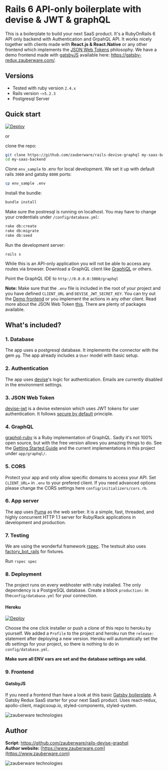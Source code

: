 # Rails 6 API-only boilerplate with devise & JWT & graphQL

This is a boilerplate to build your next SaaS product. It's a RubyOnRails 6 API only backend with Authentication and GrpahQL API. It works nicely together with clients made with **React.js & React.Native** or any other frontend which implements the [JSON Web Tokens](https://jwt.io/introduction/) philosophy. We have a demo frontend made with [gatsbyJS](https://www.gatsbyjs.org/) available here: <https://gatsby-redux.zauberware.com/>.

## Versions

- Tested with ruby version `2.4.x`
- Rails version `~>5.2.3`
- Postgresql Server

## Quick start

[![Deploy](https://www.herokucdn.com/deploy/button.svg)](https://heroku.com/deploy?template=https://github.com/zauberware/rails-devise-graphql)

or

clone the repo:

```sh
git clone https://github.com/zauberware/rails-devise-graphql my-saas-backend
cd my-saas-backend
```

Clone `env_sample` to .env for local development. We set it up with default rails `3000` and gatsby `8000` ports:

```sh
cp env_sample .env
```

Install the bundle:

```sh
bundle install
```

Make sure the postresql is running on localhost. You may have to change your credentials under `/config/database.yml`:

```sh
rake db:create
rake db:migrate
rake db:seed
```

Run the development server:

```
rails s
```

While this is an API-only application you will not be able to access any routes via browser. Download a GraphQL client like [GraphiQL](https://github.com/graphql/graphiql) or others. 

Point the GraphQL IDE to `http://0.0.0.0:3000/graphql`

**Note:** Make sure that the `.env` file is included in the root of your project and you have defined `CLIENT_URL` and `DEVISE_JWT_SECRET_KEY`. You can try out the [Demo frontend](https://github.com/zauberware/gatsby-starter-redux-saas) or you implement the actions in any other client. Read more about the JSON Web Token [this](https://github.com/zauberware/rails-devise-graphql). There are plenty of packages available.

## What's included?

### 1. Database
The app uses a postgresql database. It implements the connector with the gem `pg`. The app already includes a `User` model with basic setup.

### 2. Authentication
The app uses [devise](https://github.com/plataformatec/devise)'s logic for authentication. Emails are currently disabled in the environment settings.

### 3. JSON Web Token
[devise-jwt](https://github.com/waiting-for-dev/devise-jwt) is a devise extension which uses JWT tokens for user authentication. It follows [secure by default](https://en.wikipedia.org/wiki/Secure_by_default) principle.


### 4. GraphQL
[graphql-ruby](https://github.com/rmosolgo/graphql-ruby) is a Ruby implementation of GraphQL. Sadly it's not 100% open source, but with the free version allows you amazing things to do. See the [Getting Started Guide](https://graphql-ruby.org/) and the current implementations in this project under `app/graphql/`.

### 5. CORS
Protect your app and only allow specific domains to access your API. Set `CLIENT_URL=` in `.env` to your prefered client. If you need advanced options please change the CORS settings here `config/initializers/cors.rb`.

### 6. App server
The app uses [Puma](https://github.com/puma/puma) as the web serber. It is a simple, fast, threaded, and highly concurrent HTTP 1.1 server for Ruby/Rack applications in development and production.

### 7. Testing

We are using the wonderful framework [rspec](https://github.com/rspec/rspec). The testsuit also uses [factory_bot_rails](https://github.com/thoughtbot/factory_bot_rails) for fixtures. 

Run `rspec spec` 

### 8. Deployment
The project runs on every webhoster with ruby installed. The only dependency is a PostgreSQL database. Create a block `production:` in the`config/database.yml` for your connection.

#### Heroku

[![Deploy](https://www.herokucdn.com/deploy/button.svg)](https://heroku.com/deploy?template=https://github.com/zauberware/rails-devise-graphql)

Choose the one click installer or push a clone of this repo to heroku by yourself. We added a `Profile` to the project and heroku run the `release:` statement after deploying a new version. Heroku will automatically set the db settings for your project, so there is nothing to do in `config/database.yml`.


**Make sure all ENV vars are set and the database settings are valid.**

### 9. Frontend

#### GatsbyJS

If you need a frontend than have a look at this basic [Gatsby boilerplate](https://github.com/zauberware/gatsby-starter-redux-saas). A Gatsby Redux SaaS starter for your next SaaS product. Uses react-redux, apollo-client, magicsoup.io, styled-components, styled-system.

![zauberware technologies](https://github.com/zauberware/gatsby-starter-redux-saas/raw/master/static/website-preview.jpg)



## Author

__Script:__ <https://github.com/zauberware/rails-devise-graphql>  
__Author website:__ [https://www.zauberware.com](https://www.zauberware.com)    

![zauberware technologies](https://avatars3.githubusercontent.com/u/1753330?s=200&v=4)

